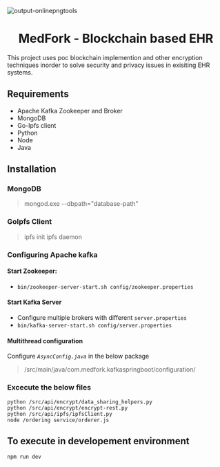  ![output-onlinepngtools](https://user-images.githubusercontent.com/17951801/89218387-90b47d80-d5eb-11ea-9378-9acfdf6ad0ee.png)

# <center>MedFork - Blockchain based EHR<center>


This project uses poc blockchain implemention and other encryption techniques inorder to solve security and privacy issues in exisiting EHR systems.


## Requirements

 - Apache Kafka Zookeeper and Broker
 - MongoDB
 - Go-Ipfs client
 - Python
 - Node
 - Java

## Installation

### MongoDB

> mongod.exe --dbpath="database-path"

### GoIpfs Client
> ipfs init
> ipfs daemon

### Configuring Apache kafka

   #### Start Zookeeper:
- `bin/zookeeper-server-start.sh config/zookeeper.properties`
#### Start Kafka Server
- Configure multiple brokers with different `server.properties`
- `bin/kafka-server-start.sh config/server.properties`
#### Multithread configuration
Configure *`AsyncConfig.java`* in the below package
> /src/main/java/com.medfork.kafkaspringboot/configuration/
### Excecute the below files

    python /src/api/encrypt/data_sharing_helpers.py
    python /src/api/encrypt/encrypt-rest.py
    python /src/api/ipfs/ipfsClient.py
    node /ordering service/orderer.js
## To execute in developement environment

    npm run dev

